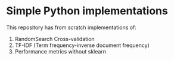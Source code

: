 # Simple Python implementations

This repository has from scratch implementations of:

1. RandomSearch Cross-validation
2. TF-IDF (Term frequency-inverse document frequency)
3. Performance metrics without sklearn
